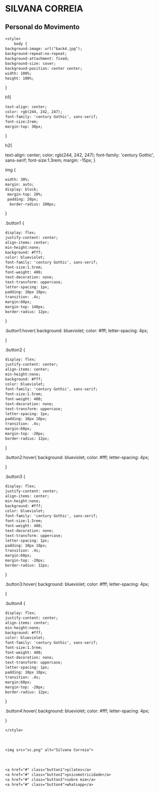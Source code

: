 <head>
    <meta charset="UTF-8">
    <meta name="viewport" content="width=device-width, initial-scale=1.0">
    <title>PersonaldoMovimento</title>
   
</head>
<body>
  <h1>SILVANA CORREIA</h1>
  <h2>Personal do Movimento</h2>


    <style>
        body {
    background-image: url("back4.jpg");
    background-repeat:no-repeat;
    background-attachment: fixed;
    background-size: cover;
    background-position: center center;
    width: 100%;
    height: 100%;
  }

  h1{

    text-align: center;
    color: rgb(244, 242, 247);
    font-family: 'century Gothic', sans-serif;
    font-size:2rem;
    margin-top: 30px;
  }

  h2{

text-align: center;
color: rgb(244, 242, 247);
font-family: 'century Gothic', sans-serif;
font-size:1.3rem;
margin: -15px;
}

  img {

    width: 30%;
    margin: auto;
    display: block;
     margin-top: 20%;
     padding: 20px;
      border-radius: 100px;
  }

 .button1 {
    
    display: flex;
    justify-content: center;
    align-items: center;
    min-height:none;
    background: #fff;
    color: blueviolet;
    font-family: 'century Gothic', sans-serif;
    font-size:1.5rem;
    font-weight: 400;
    text-decoration: none;
    text-transform: uppercase;
    letter-spacing: 1px;
    padding: 10px 10px;
    transition: .4s;
    margin:60px;
    margin-top: 140px;
    border-radius: 12px;
   
    


  }

  .button1:hover{
    background:  blueviolet;
    color: #fff;
    letter-spacing: 4px;
    
  }

  .button2 {
    
    display: flex;
    justify-content: center;
    align-items: center;
    min-height:none;
    background: #fff;
    color: blueviolet;
    font-family: 'century Gothic', sans-serif;
    font-size:1.5rem;
    font-weight: 400;
    text-decoration: none;
    text-transform: uppercase;
    letter-spacing: 1px;
    padding: 10px 10px;
    transition: .4s;
    margin:60px;
    margin-top: -20px;
    border-radius: 12px;
   
    


  }

  .button2:hover{
    background:  blueviolet;
    color: #fff;
    letter-spacing: 4px;
    
  }

  .button3 {
    
    display: flex;
    justify-content: center;
    align-items: center;
    min-height:none;
    background: #fff;
    color: blueviolet;
    font-family: 'century Gothic', sans-serif;
    font-size:1.5rem;
    font-weight: 400;
    text-decoration: none;
    text-transform: uppercase;
    letter-spacing: 1px;
    padding: 10px 10px;
    transition: .4s;
    margin:60px;
    margin-top: -20px;
    border-radius: 12px;
   
    


  }

  .button3:hover{
    background:  blueviolet;
    color: #fff;
    letter-spacing: 4px;
    
  }

  
  .button4 {
    
    display: flex;
    justify-content: center;
    align-items: center;
    min-height:none;
    background: #fff;
    color: blueviolet;
    font-family: 'century Gothic', sans-serif;
    font-size:1.5rem;
    font-weight: 400;
    text-decoration: none;
    text-transform: uppercase;
    letter-spacing: 1px;
    padding: 10px 10px;
    transition: .4s;
    margin:60px;
    margin-top: -20px;
    border-radius: 12px;
   
    


  }

  .button4:hover{
    background:  blueviolet;
    color: #fff;
    letter-spacing: 4px;
    
  }






    </style>


    
    <img src="sc.png" alt="Silvana Correia">

    

    <a href="#" class="button1">pilates</a>
    <a href="#" class="button2">psicomotricidade</a>
    <a href="#" class="button3">sobre mim</a>
    <a href="#" class="button4">whatsapp</a>
    
</body>
</html>

